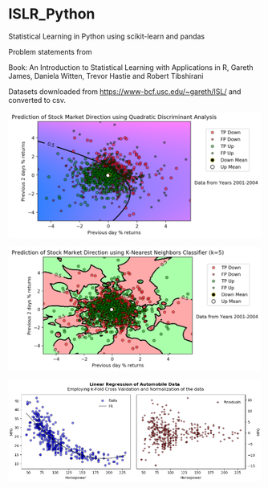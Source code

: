 # ISLR_Python
Statistical Learning in Python using scikit-learn and pandas

Problem statements from

Book: An Introduction to Statistical Learning with Applications in R, 
       Gareth James, Daniela Witten, Trevor Hastie and Robert Tibshirani
       
Datasets downloaded from https://www-bcf.usc.edu/~gareth/ISL/ and converted to csv.

![QDA](/Classification/QDA.png)

![QDA](/Classification/KNN_k-5.png)

![kfold](/Cross_Validation/k-fold_CV_LinReg.png)
